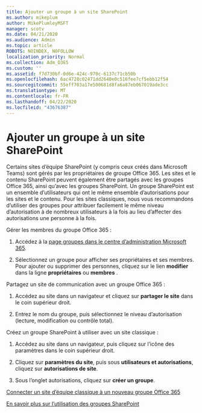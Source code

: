 ```yaml
---
title: Ajouter un groupe à un site SharePoint
ms.author: mikeplum
author: MikePlumleyMSFT
manager: scotv
ms.date: 04/21/2020
ms.audience: Admin
ms.topic: article
ROBOTS: NOINDEX, NOFOLLOW
localization_priority: Normal
ms.collection: Adm_O365
ms.custom: ''
ms.assetid: f7d730bf-0d6e-424c-970c-6137c71cb50b
ms.openlocfilehash: 6ac4728c02471dd2640e0c516fee7cf5ebb12f54
ms.sourcegitcommit: 55eff703a17e500681d8fa6a87eb067019ade3cc
ms.translationtype: MT
ms.contentlocale: fr-FR
ms.lasthandoff: 04/22/2020
ms.locfileid: "43676387"
---
```

# <a name="add-a-group-to-a-sharepoint-site"></a>Ajouter un groupe à un site SharePoint

Certains sites d’équipe SharePoint (y compris ceux créés dans Microsoft Teams) sont gérés par les propriétaires de groupe Office 365. Les sites et le contenu SharePoint peuvent également être partagés avec les groupes Office 365, ainsi qu’avec les groupes SharePoint. Un groupe SharePoint est un ensemble d’utilisateurs qui ont le même ensemble d’autorisations pour les sites et le contenu. Pour les sites classiques, nous vous recommandons d’utiliser des groupes pour attribuer facilement le même niveau d’autorisation à de nombreux utilisateurs à la fois au lieu d’affecter des autorisations une personne à la fois.
  
Gérer les membres du groupe Office 365 :
  
1. Accédez à la [page groupes dans le centre d’administration Microsoft 365](https://portal.office.com/adminportal/home#/groups).
    
2. Sélectionnez un groupe pour afficher ses propriétaires et ses membres. Pour ajouter ou supprimer des personnes, cliquez sur le lien **modifier** dans la ligne **propriétaires** ou **membres** . 
    
Partagez un site de communication avec un groupe Office 365 :
  
1. Accédez au site dans un navigateur et cliquez sur **partager le site** dans le coin supérieur droit. 
    
2. Entrez le nom du groupe, puis sélectionnez le niveau d’autorisation (lecture, modification ou contrôle total).
    
Créez un groupe SharePoint à utiliser avec un site classique :
  
1. Accédez au site dans un navigateur, puis cliquez sur l’icône des paramètres dans le coin supérieur droit.
    
2. Cliquez sur **paramètres du site**, puis sous **utilisateurs et autorisations**, cliquez sur **autorisations de site**.
    
3. Sous l’onglet autorisations, cliquez sur **créer un groupe**.
    
[Connecter un site d’équipe classique à un nouveau groupe Office 365](https://go.microsoft.com/fwlink/?linkid=2008654)
  
[En savoir plus sur l’utilisation des groupes SharePoint](https://go.microsoft.com/fwlink/?linkid=874658)
  

